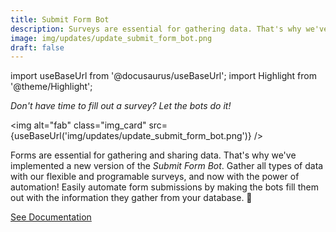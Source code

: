 ```yaml
---
title: Submit Form Bot
description: Surveys are essential for gathering data. That's why we've implemented a new version of the Submit Form Bot. Easily automate survey sending by sending them with prefilled fields. 
image: img/updates/update_submit_form_bot.png
draft: false
---
```


import useBaseUrl from '@docusaurus/useBaseUrl'; 
import Highlight from '@theme/Highlight';


<div className="align-center">
<div class="card">
<div class="card__header">

<span className="hero__subtitle"><em>

Don't have time to fill out a survey? Let the bots do it!

</em></span>

</div>
<div class="card__image">

<img alt="fab" class="img_card" src={useBaseUrl('img/updates/update_submit_form_bot.png')} />
<br/>

</div>
<div class="card__body">

Forms are essential for gathering and sharing data. That's why we've implemented a new version of the _Submit Form Bot_. Gather all types of data with our flexible and programable surveys, and now with the power of automation! Easily automate form submissions by making the bots fill them out with the information they gather from your database. 🤖

</div>
<div className="card__footer text-center align-padding-center">

<a className="button button--info button--block" href="/docs/documentation/automation/bots/pbsendsurvey-3.0.0">See Documentation</a>
<br/>

</div>
</div>
</div>

